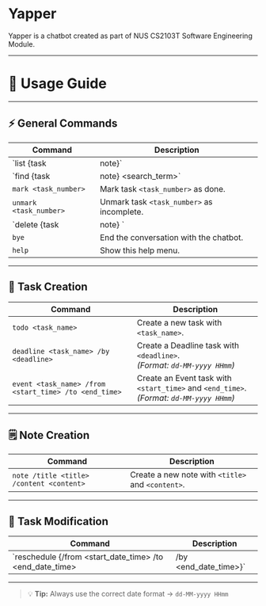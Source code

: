 # Yapper

Yapper is a chatbot created as part of NUS CS2103T Software Engineering Module.

---

# 📖 Usage Guide

---

## ⚡ General Commands

| Command | Description |
|---------|-------------|
| `list {task | note}` | Show the current task or note list. |
| `find {task | note} <search_term>` | Find tasks or notes containing `<search_term>`. |
| `mark <task_number>` | Mark task `<task_number>` as done. |
| `unmark <task_number>` | Unmark task `<task_number>` as incomplete. |
| `delete {task | note} <index>` | Delete task or note with `<index>` from the list. |
| `bye` | End the conversation with the chatbot. |
| `help` | Show this help menu. |

---

## 📝 Task Creation

| Command | Description |
|---------|-------------|
| `todo <task_name>` | Create a new task with `<task_name>`. |
| `deadline <task_name> /by <deadline>` | Create a Deadline task with `<deadline>`. <br>_(Format: `dd-MM-yyyy HHmm`)_ |
| `event <task_name> /from <start_time> /to <end_time>` | Create an Event task with `<start_time>` and `<end_time>`. <br>_(Format: `dd-MM-yyyy HHmm`)_ |

---

## 🗒️ Note Creation

| Command | Description |
|---------|-------------|
| `note /title <title> /content <content>` | Create a new note with `<title>` and `<content>`. |

---

## 🔄 Task Modification

| Command | Description |
|---------|-------------|
| `reschedule <event-index> {/from <start_date_time> /to <end_date_time> | /by <end_date_time>}` | Reschedule an event task to a new time frame. <br>_(Format: `dd-MM-yyyy HHmm`)_ |

---

> 💡 **Tip:** Always use the correct date format → `dd-MM-yyyy HHmm`